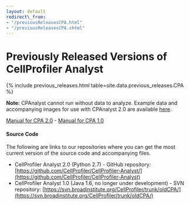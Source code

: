 ```yaml
---
layout: default
redirect\_from:
- "/previousReleasesCPA.html"
- "/previousReleasesCPA.shtml"
---
```


# Previously Released Versions of CellProfiler Analyst

{% include previous_releases.html table=site.data.previous_releases.CPA %}

**Note:** CPAnalyst cannot run without data to analyze.
 Example data and accompanying images for use with CPAnalyst 2.0 are available [here](/examples#cellprofiler-analyst-example-data-and-properties-file).

[Manual for CPA 2.0](http://d1zymp9ayga15t.cloudfront.net/content/Documentation/cpa2_manual.pdf) - [Manual for CPA 1.0](http://d1zymp9ayga15t.cloudfront.net/content/Documentation/cpa1_manual.pdf)

#### Source Code

The following are links to our repositories where you can get the most current version of the source code and accompanying files.

-   CellProfiler Analyst 2.0 (Python 2.7) - GitHub repository: [https://github.com/CellProfiler/CellProfiler-Analyst/](https://github.com/CellProfiler/CellProfiler-Analyst)
-   CellProfiler Analyst 1.0 (Java 1.6, no longer under development) - SVN repository: [https://svn.broadinstitute.org/CellProfiler/trunk/oldCPA/](https://svn.broadinstitute.org/CellProfiler/trunk/oldCPA/)

<div class="bottom-margin"></div>
